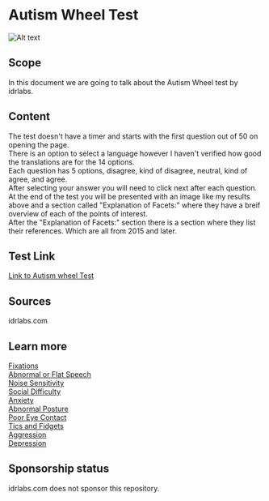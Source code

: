 
# Autism Wheel Test

![Alt text](<Test results-1.png>)

## Scope
In this document we are going to talk about the Autism Wheel test by idrlabs. 

## Content
The test doesn't have a timer and starts with the first question out of 50 on opening the page.  
There is an option to select a language however I haven't verified how good the translations are for the 14 options.  
Each question has 5 options, disagree, kind of disagree, neutral, kind of agree, and agree.  
After selecting your answer you will need to click next after each question.  
At the end of the test you will be presented with an image like my results above and a section called "Explanation of Facets:" where they have a breif overview of each of the points of interest.  
After the "Explanation of Facets:" section there is a section where they list their references. Which are all from 2015 and later.  

## Test Link
[Link to Autism wheel Test](https://www.idrlabs.com/autism-spectrum/test.php)

## Sources
idrlabs.com

## Learn more
[Fixations](Fixations.md)  
[Abnormal or Flat Speech](Abnormal_or_Flat_Speech.md)  
[Noise Sensitivity](Noise_Sensitivity.md)  
[Social Difficulty](Social_Difficulty.md)  
[Anxiety](Anxiety.md)  
[Abnormal Posture](Abnormal_Posture.md)  
[Poor Eye Contact](Poor_Eye_Contact.md)  
[Tics and Fidgets](Tics_and_Fidgets.md)  
[Aggression](Aggression.md)  
[Depression](Depression.md)  

## Sponsorship status
idrlabs.com does not sponsor this repository.
